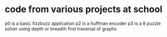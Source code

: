 # code from various projects at school
p0 is a basic fizzbuzz application
p2 is a huffman encoder
p3 is a 8 puzzle solver using depth or breadth first traversal of graphs
